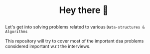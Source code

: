 # <p align= "center">Hey there 👋</p>

Let's get into solving problems related to various `Data-structures & Algorithms`

This repository will try to cover most of the important dsa problems considered important w.r.t the interviews.
